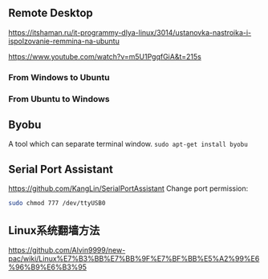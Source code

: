 ## Remote Desktop
https://itshaman.ru/it-programmy-dlya-linux/3014/ustanovka-nastroika-i-ispolzovanie-remmina-na-ubuntu

https://www.youtube.com/watch?v=m5U1PgqfGiA&t=215s

### From Windows to Ubuntu
### From Ubuntu to Windows

## Byobu
A tool which can separate terminal window.
```sudo apt-get install byobu```

## Serial Port Assistant
https://github.com/KangLin/SerialPortAssistant
Change port permission: 
```sh
sudo chmod 777 /dev/ttyUSB0
```
## Linux系统翻墙方法
https://github.com/Alvin9999/new-pac/wiki/Linux%E7%B3%BB%E7%BB%9F%E7%BF%BB%E5%A2%99%E6%96%B9%E6%B3%95
